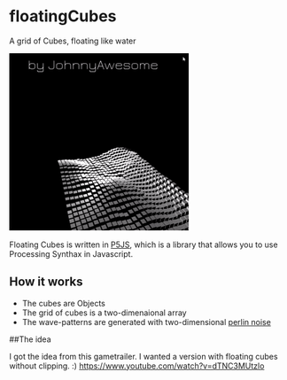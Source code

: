 # floatingCubes
A grid of Cubes, floating like water

![alt text](https://github.com/johnnyawesome/floatingCubes/blob/master/FloatingCubesLightMaterial/Images/FloatingCubes.gif)

Floating Cubes is written in [P5JS](https://p5js.org/), which is a library that allows you to use Processing Synthax in Javascript.

## How it works

- The cubes are Objects
- The grid of cubes is a two-dimenaional array
- The wave-patterns are generated with two-dimensional [perlin noise](https://p5js.org/reference/#/p5/noise) 

##The idea

I got the idea from this gametrailer. I wanted a version with floating cubes without clipping. :)
https://www.youtube.com/watch?v=dTNC3MUtzlo
